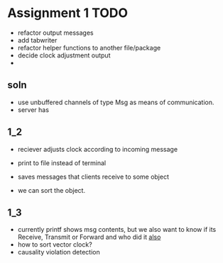 # Assignment 1 TODO
- refactor output messages
- add tabwriter
- refactor helper functions to another file/package
- decide clock adjustment output
- 

## soln
- use unbuffered channels of type Msg as means of communication. 
- server has 

## 1_2

- reciever adjusts clock according to incoming message
- print to file instead of terminal

- saves messages that clients receive to some object
- we can sort the object.


## 1_3
- currently printf shows msg contents, but we also want to know if its Receive, Transmit or Forward and who did it [also](#1_2)
- how to sort vector clock?
- causality violation detection